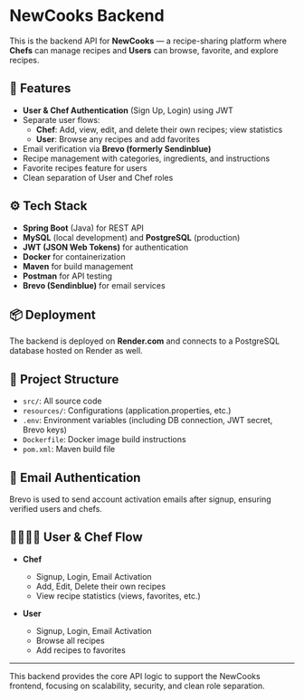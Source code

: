 # NewCooks Backend

This is the backend API for **NewCooks** — a recipe-sharing platform where **Chefs** can manage recipes and **Users** can browse, favorite, and explore recipes.

## 🚀 Features

- **User & Chef Authentication** (Sign Up, Login) using JWT
- Separate user flows:
  - **Chef**: Add, view, edit, and delete their own recipes; view statistics
  - **User**: Browse any recipes and add favorites
- Email verification via **Brevo (formerly Sendinblue)**
- Recipe management with categories, ingredients, and instructions
- Favorite recipes feature for users
- Clean separation of User and Chef roles

## ⚙️ Tech Stack

- **Spring Boot** (Java) for REST API
- **MySQL** (local development) and **PostgreSQL** (production)
- **JWT (JSON Web Tokens)** for authentication
- **Docker** for containerization
- **Maven** for build management
- **Postman** for API testing
- **Brevo (Sendinblue)** for email services

## 📦 Deployment

The backend is deployed on **Render.com** and connects to a PostgreSQL database hosted on Render as well.

## 📂 Project Structure

- `src/`: All source code
- `resources/`: Configurations (application.properties, etc.)
- `.env`: Environment variables (including DB connection, JWT secret, Brevo keys)
- `Dockerfile`: Docker image build instructions
- `pom.xml`: Maven build file

## 📧 Email Authentication

Brevo is used to send account activation emails after signup, ensuring verified users and chefs.

## 👨‍🍳👩‍🍳 User & Chef Flow

- **Chef**
    - Signup, Login, Email Activation
    - Add, Edit, Delete their own recipes
    - View recipe statistics (views, favorites, etc.)

- **User**
    - Signup, Login, Email Activation
    - Browse all recipes
    - Add recipes to favorites

---

This backend provides the core API logic to support the NewCooks frontend, focusing on scalability, security, and clean role separation.
